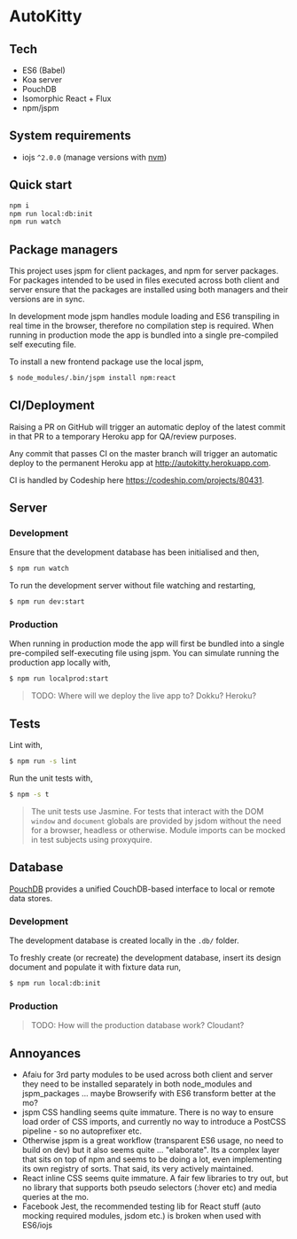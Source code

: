 # AutoKitty

## Tech

- ES6 (Babel)
- Koa server
- PouchDB
- Isomorphic React + Flux
- npm/jspm

## System requirements

- iojs `^2.0.0` (manage versions with [nvm](https://github.com/creationix/nvm))

## Quick start

```sh
npm i
npm run local:db:init
npm run watch
```

## Package managers

This project uses jspm for client packages, and npm for server packages. For packages intended to be used in files executed across both client and server ensure that the packages are installed using both managers and their versions are in sync.

In development mode jspm handles module loading and ES6 transpiling in real time in the browser, therefore no compilation step is required. When running in production mode the app is bundled into a single pre-compiled self executing file.

To install a new frontend package use the local jspm,

```sh
$ node_modules/.bin/jspm install npm:react
```

## CI/Deployment

Raising a PR on GitHub will trigger an automatic deploy of the latest commit in that PR to a temporary Heroku app for QA/review purposes.

Any commit that passes CI on the master branch will trigger an automatic deploy to the permanent Heroku app at http://autokitty.herokuapp.com.

CI is handled by Codeship here https://codeship.com/projects/80431.

## Server

### Development

Ensure that the development database has been initialised and then,

```sh
$ npm run watch
```

To run the development server without file watching and restarting,

```sh
$ npm run dev:start
```

### Production

When running in production mode the app will first be bundled into a single pre-compiled self-executing file using jspm. You can simulate running the production app locally with,

```sh
$ npm run localprod:start
```

> TODO: Where will we deploy the live app to? Dokku? Heroku?

## Tests

Lint with,

```sh
$ npm run -s lint
```

Run the unit tests with,

```sh
$ npm -s t
```

> The unit tests use Jasmine. For tests that interact with the DOM `window` and `document` globals are provided by jsdom without the need for a browser, headless or otherwise. Module imports can be mocked in test subjects using proxyquire.

## Database

[PouchDB](http://pouchdb.com) provides a unified CouchDB-based interface to local or remote data stores.

### Development

The development database is created locally in the `.db/` folder.

To freshly create (or recreate) the development database, insert its design document and populate it with fixture data run,

```sh
$ npm run local:db:init
```

### Production

> TODO: How will the production database work? Cloudant?

## Annoyances

- Afaiu for 3rd party modules to be used across both client and server they need to be installed separately in both node_modules and jspm_packages ... maybe Browserify with ES6 transform better at the mo?
- jspm CSS handling seems quite immature. There is no way to ensure load order of CSS imports, and currently no way to introduce a PostCSS pipeline - so no autoprefixer etc.
- Otherwise jspm is a great workflow (transparent ES6 usage, no need to build on dev) but it also seems quite ... "elaborate". Its a complex layer that sits on top of npm and seems to be doing a lot, even implementing its own registry of sorts. That said, its very actively maintained.
- React inline CSS seems quite immature. A fair few libraries to try out, but no library that supports both pseudo selectors (:hover etc) and media queries at the mo.
- Facebook Jest, the recommended testing lib for React stuff (auto mocking required modules, jsdom etc.) is broken when used with ES6/iojs
